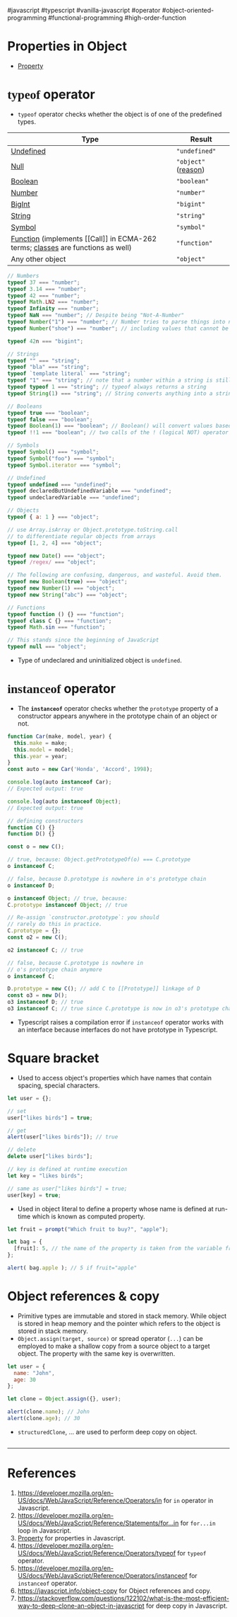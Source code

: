 #javascript #typescript #vanilla-javascript #operator #object-oriented-programming #functional-programming #high-order-function 

# Properties in Object
- [Property](Property.md)
# <span style="font-family:'JetBrains Mono';">typeof</span> operator
- `typeof` operator checks whether the object is of one of the predefined types.

|Type|Result|
|---|---|
|[Undefined](https://developer.mozilla.org/en-US/docs/Web/JavaScript/Reference/Global_Objects/undefined)|`"undefined"`|
|[Null](https://developer.mozilla.org/en-US/docs/Web/JavaScript/Reference/Operators/null)|`"object"` ([reason](https://developer.mozilla.org/en-US/docs/Web/JavaScript/Reference/Operators/typeof#typeof_null))|
|[Boolean](https://developer.mozilla.org/en-US/docs/Web/JavaScript/Reference/Global_Objects/Boolean)|`"boolean"`|
|[Number](https://developer.mozilla.org/en-US/docs/Web/JavaScript/Reference/Global_Objects/Number)|`"number"`|
|[BigInt](https://developer.mozilla.org/en-US/docs/Web/JavaScript/Reference/Global_Objects/BigInt)|`"bigint"`|
|[String](https://developer.mozilla.org/en-US/docs/Web/JavaScript/Reference/Global_Objects/String)|`"string"`|
|[Symbol](https://developer.mozilla.org/en-US/docs/Web/JavaScript/Reference/Global_Objects/Symbol)|`"symbol"`|
|[Function](https://developer.mozilla.org/en-US/docs/Web/JavaScript/Reference/Global_Objects/Function) (implements [[Call]] in ECMA-262 terms; [classes](https://developer.mozilla.org/en-US/docs/Web/JavaScript/Reference/Statements/class) are functions as well)|`"function"`|
|Any other object|`"object"`|
```javascript title='typeof operator examples'
// Numbers
typeof 37 === "number";
typeof 3.14 === "number";
typeof 42 === "number";
typeof Math.LN2 === "number";
typeof Infinity === "number";
typeof NaN === "number"; // Despite being "Not-A-Number"
typeof Number("1") === "number"; // Number tries to parse things into numbers
typeof Number("shoe") === "number"; // including values that cannot be type coerced to a number

typeof 42n === "bigint";

// Strings
typeof "" === "string";
typeof "bla" === "string";
typeof `template literal` === "string";
typeof "1" === "string"; // note that a number within a string is still typeof string
typeof typeof 1 === "string"; // typeof always returns a string
typeof String(1) === "string"; // String converts anything into a string, safer than toString

// Booleans
typeof true === "boolean";
typeof false === "boolean";
typeof Boolean(1) === "boolean"; // Boolean() will convert values based on if they're truthy or falsy
typeof !!1 === "boolean"; // two calls of the ! (logical NOT) operator are equivalent to Boolean()

// Symbols
typeof Symbol() === "symbol";
typeof Symbol("foo") === "symbol";
typeof Symbol.iterator === "symbol";

// Undefined
typeof undefined === "undefined";
typeof declaredButUndefinedVariable === "undefined";
typeof undeclaredVariable === "undefined";

// Objects
typeof { a: 1 } === "object";

// use Array.isArray or Object.prototype.toString.call
// to differentiate regular objects from arrays
typeof [1, 2, 4] === "object";

typeof new Date() === "object";
typeof /regex/ === "object";

// The following are confusing, dangerous, and wasteful. Avoid them.
typeof new Boolean(true) === "object";
typeof new Number(1) === "object";
typeof new String("abc") === "object";

// Functions
typeof function () {} === "function";
typeof class C {} === "function";
typeof Math.sin === "function";

```

```javascript title='typeof null'
// This stands since the beginning of JavaScript
typeof null === "object";
```

- Type of undeclared and uninitialized object is `undefined`.
# <span style="font-family:'JetBrains Mono';">instanceof</span> operator
- The **`instanceof`** operator checks whether the `prototype` property of a constructor appears anywhere in the prototype chain of an object or not.
```javascript title='instanceof in Javascript'
function Car(make, model, year) {
  this.make = make;
  this.model = model;
  this.year = year;
}
const auto = new Car('Honda', 'Accord', 1998);

console.log(auto instanceof Car);
// Expected output: true

console.log(auto instanceof Object);
// Expected output: true
```

```javascript title='instanceof example in Javascript'
// defining constructors
function C() {}
function D() {}

const o = new C();

// true, because: Object.getPrototypeOf(o) === C.prototype
o instanceof C;

// false, because D.prototype is nowhere in o's prototype chain
o instanceof D;

o instanceof Object; // true, because:
C.prototype instanceof Object; // true

// Re-assign `constructor.prototype`: you should
// rarely do this in practice.
C.prototype = {};
const o2 = new C();

o2 instanceof C; // true

// false, because C.prototype is nowhere in
// o's prototype chain anymore
o instanceof C;

D.prototype = new C(); // add C to [[Prototype]] linkage of D
const o3 = new D();
o3 instanceof D; // true
o3 instanceof C; // true since C.prototype is now in o3's prototype chain

```

- Typescript raises a compilation error if `instanceof` operator works with an interface because interfaces do not have prototype in Typescript.
# Square bracket
- Used to access object's properties which have names that contain spacing, special characters.
```Javascript title='Access object by square bracket'
let user = {};

// set
user["likes birds"] = true;

// get
alert(user["likes birds"]); // true

// delete
delete user["likes birds"];

// key is defined at runtime execution
let key = "likes birds";

// same as user["likes birds"] = true;
user[key] = true;
```
- Used in object literal to define a property whose name is defined at run-time which is known as computed property.
```Javascript title='Computed property'
let fruit = prompt("Which fruit to buy?", "apple");

let bag = {
  [fruit]: 5, // the name of the property is taken from the variable fruit
};

alert( bag.apple ); // 5 if fruit="apple"
```

# Object references & copy
- Primitive types are immutable and stored in stack memory. While object is stored in heap memory and the pointer which refers to the object is stored in stack memory.
- `Object.assign(target, source)` or spread operator (`...`) can be employed to make a shallow copy from a source object to a target object. The property with the same key is overwritten.
```Javascript title='Object's shallow copy in Javascript'
let user = {
  name: "John",
  age: 30
};

let clone = Object.assign({}, user);

alert(clone.name); // John
alert(clone.age); // 30
```
- `structuredClone`, ... are used to perform deep copy on object.
```Javascript title='structuredClone in Javascript'

```
---
# References
1. https://developer.mozilla.org/en-US/docs/Web/JavaScript/Reference/Operators/in for `in` operator in Javascript.
2. https://developer.mozilla.org/en-US/docs/Web/JavaScript/Reference/Statements/for...in for `for...in` loop in Javascript.
3. [Property](Property.md)  for properties in Javascript.
4. https://developer.mozilla.org/en-US/docs/Web/JavaScript/Reference/Operators/typeof for `typeof` operator.
5. https://developer.mozilla.org/en-US/docs/Web/JavaScript/Reference/Operators/instanceof for `instanceof` operator.
6. https://javascript.info/object-copy for Object references and copy.
7. https://stackoverflow.com/questions/122102/what-is-the-most-efficient-way-to-deep-clone-an-object-in-javascript for deep copy in Javascript.
